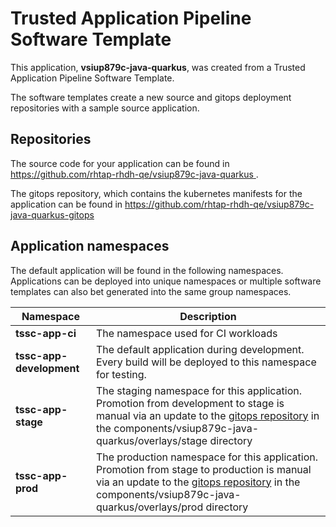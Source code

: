 # Trusted Application Pipeline Software Template

This application, **vsiup879c-java-quarkus**, was created from a Trusted Application Pipeline Software Template.

The software templates create a new source and gitops deployment repositories with a sample source application. 

## Repositories

The source code for your application can be found in [https://github.com/rhtap-rhdh-qe/vsiup879c-java-quarkus ](https://github.com/rhtap-rhdh-qe/vsiup879c-java-quarkus ).
 
The gitops repository, which contains the kubernetes manifests for the application can be found in 
[https://github.com/rhtap-rhdh-qe/vsiup879c-java-quarkus-gitops ](https://github.com/rhtap-rhdh-qe/vsiup879c-java-quarkus-gitops ) 

## Application namespaces 

The default application will be found in the following namespaces. Applications can be deployed into unique namespaces or multiple software templates can also bet generated into the same group namespaces.  

|  Namespace   |  Description   |  
| -------- | -------- |
| **tssc-app-ci** | The namespace used for CI workloads |
| **tssc-app-development** | The default application during development. Every build will be deployed to this namespace for testing. |
| **tssc-app-stage** | The staging namespace for this application. Promotion from development to stage is manual via an update to the [gitops repository](https://github.com/rhtap-rhdh-qe/vsiup879c-java-quarkus-gitops ) in the components/vsiup879c-java-quarkus/overlays/stage directory |
| **tssc-app-prod** | The production namespace for this application. Promotion from stage to production is manual via an update to the [gitops repository](https://github.com/rhtap-rhdh-qe/vsiup879c-java-quarkus-gitops ) in the components/vsiup879c-java-quarkus/overlays/prod directory |